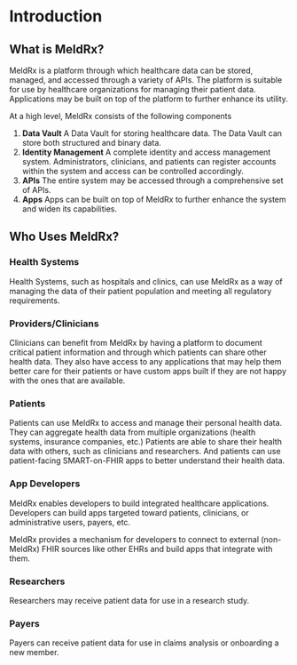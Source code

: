 # Introduction

## What is MeldRx?

MeldRx is a platform through which healthcare data can be stored, managed, and accessed through a variety of APIs.
The platform is suitable for use by healthcare organizations for managing their patient data.
Applications may be built on top of the platform to further enhance its utility.

At a high level, MeldRx consists of the following components
1. **Data Vault** A Data Vault for storing healthcare data. The Data Vault can store both structured and binary data.
2. **Identity Management** A complete identity and access management system. Administrators, clinicians, and patients can register accounts within the system and access can be controlled accordingly.
3. **APIs** The entire system may be accessed through a comprehensive set of APIs.
4. **Apps** Apps can be built on top of MeldRx to further enhance the system and widen its capabilities.

## Who Uses MeldRx?

### Health Systems

Health Systems, such as hospitals and clinics, can use MeldRx as a way of managing the data of their patient population and meeting all regulatory requirements.

### Providers/Clinicians

Clinicians can benefit from MeldRx by having a platform to document critical patient information and through which patients can share other health data. They also have access to any applications that may help them better care for their patients or have custom apps built if they are not happy with the ones that are available.

### Patients

Patients can use MeldRx to access and manage their personal health data.
They can aggregate health data from multiple organizations (health systems, insurance companies, etc.)
Patients are able to share their health data with others, such as clinicians and researchers.
And patients can use patient-facing SMART-on-FHIR apps to better understand their health data.

### App Developers

MeldRx enables developers to build integrated healthcare applications.
Developers can build apps targeted toward patients, clinicians, or administrative users, payers, etc.

MeldRx provides a mechanism for developers to connect to external (non-MeldRx) FHIR sources like other EHRs and build apps that integrate with them.

### Researchers

Researchers may receive patient data for use in a research study.

### Payers

Payers can receive patient data for use in claims analysis or onboarding a new member.